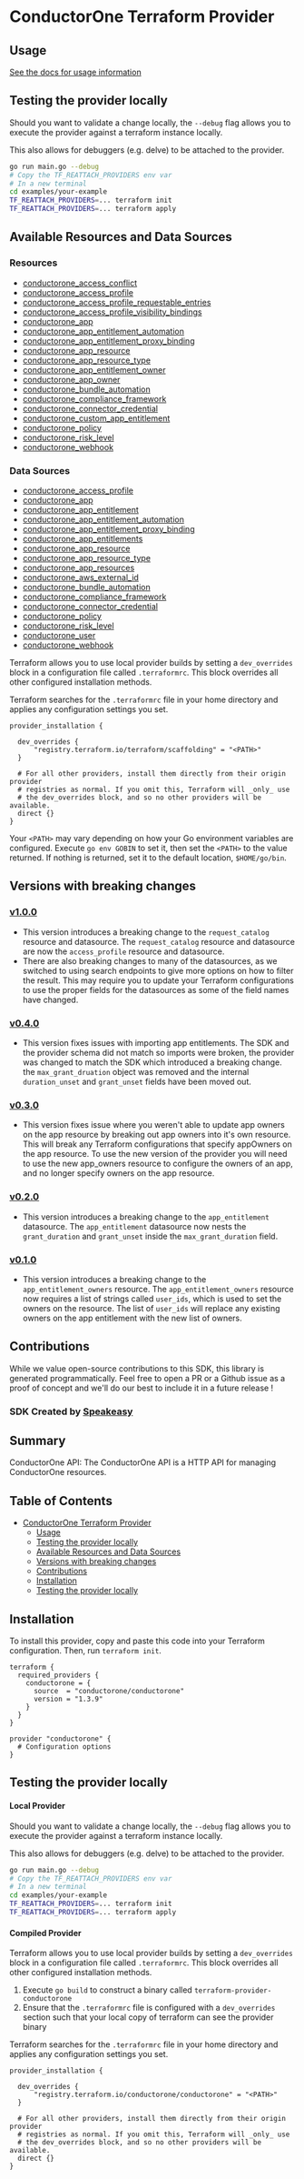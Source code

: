 # ConductorOne Terraform Provider

## Usage

[See the docs for usage information](./docs)

<!-- Start SDK Example Usage -->
## Testing the provider locally

Should you want to validate a change locally, the `--debug` flag allows you to execute the provider against a terraform instance locally.

This also allows for debuggers (e.g. delve) to be attached to the provider.

```sh
go run main.go --debug
# Copy the TF_REATTACH_PROVIDERS env var
# In a new terminal
cd examples/your-example
TF_REATTACH_PROVIDERS=... terraform init
TF_REATTACH_PROVIDERS=... terraform apply
```
<!-- End SDK Example Usage -->

<!-- Start Available Resources and Data Sources [operations] -->
## Available Resources and Data Sources

### Resources

* [conductorone_access_conflict](docs/resources/access_conflict.md)
* [conductorone_access_profile](docs/resources/access_profile.md)
* [conductorone_access_profile_requestable_entries](docs/resources/access_profile_requestable_entries.md)
* [conductorone_access_profile_visibility_bindings](docs/resources/access_profile_visibility_bindings.md)
* [conductorone_app](docs/resources/app.md)
* [conductorone_app_entitlement_automation](docs/resources/app_entitlement_automation.md)
* [conductorone_app_entitlement_proxy_binding](docs/resources/app_entitlement_proxy_binding.md)
* [conductorone_app_resource](docs/resources/app_resource.md)
* [conductorone_app_resource_type](docs/resources/app_resource_type.md)
* [conductorone_app_entitlement_owner](docs/resources/app_entitlement_owner.md)
* [conductorone_app_owner](docs/resources/app_owner.md)
* [conductorone_bundle_automation](docs/resources/bundle_automation.md)
* [conductorone_compliance_framework](docs/resources/compliance_framework.md)
* [conductorone_connector_credential](docs/resources/connector_credential.md)
* [conductorone_custom_app_entitlement](docs/resources/custom_app_entitlement.md)
* [conductorone_policy](docs/resources/policy.md)
* [conductorone_risk_level](docs/resources/risk_level.md)
* [conductorone_webhook](docs/resources/webhook.md)
### Data Sources

* [conductorone_access_profile](docs/data-sources/access_profile.md)
* [conductorone_app](docs/data-sources/app.md)
* [conductorone_app_entitlement](docs/data-sources/app_entitlement.md)
* [conductorone_app_entitlement_automation](docs/data-sources/app_entitlement_automation.md)
* [conductorone_app_entitlement_proxy_binding](docs/data-sources/app_entitlement_proxy_binding.md)
* [conductorone_app_entitlements](docs/data-sources/app_entitlements.md)
* [conductorone_app_resource](docs/data-sources/app_resource.md)
* [conductorone_app_resource_type](docs/data-sources/app_resource_type.md)
* [conductorone_app_resources](docs/data-sources/app_resources.md)
* [conductorone_aws_external_id](docs/data-sources/aws_external_id.md)
* [conductorone_bundle_automation](docs/data-sources/bundle_automation.md)
* [conductorone_compliance_framework](docs/data-sources/compliance_framework.md)
* [conductorone_connector_credential](docs/data-sources/connector_credential.md)
* [conductorone_policy](docs/data-sources/policy.md)
* [conductorone_risk_level](docs/data-sources/risk_level.md)
* [conductorone_user](docs/data-sources/user.md)
* [conductorone_webhook](docs/data-sources/webhook.md)
<!-- End Available Resources and Data Sources [operations] -->

Terraform allows you to use local provider builds by setting a `dev_overrides` block in a configuration file called `.terraformrc`. This block overrides all other configured installation methods.

Terraform searches for the `.terraformrc` file in your home directory and applies any configuration settings you set.

```
provider_installation {

  dev_overrides {
      "registry.terraform.io/terraform/scaffolding" = "<PATH>"
  }

  # For all other providers, install them directly from their origin provider
  # registries as normal. If you omit this, Terraform will _only_ use
  # the dev_overrides block, and so no other providers will be available.
  direct {}
}
```

Your `<PATH>` may vary depending on how your Go environment variables are configured. Execute `go env GOBIN` to set it, then set the `<PATH>` to the value returned. If nothing is returned, set it to the default location, `$HOME/go/bin`.

## Versions with breaking changes
### [v1.0.0](https://github.com/ConductorOne/terraform-provider-conductorone/releases/tag/v1.0.0)
- This version introduces a breaking change to the `request_catalog` resource and datasource. The `request_catalog` resource and datasource are now the `access_profile` resource and datasource. 
- There are also breaking changes to many of the datasources, as we switched to using search endpoints to give more options on how to filter the result. This may require you to update your Terraform configurations to use the proper fields for the datasources as some of the field names have changed. 

### [v0.4.0](https://github.com/ConductorOne/terraform-provider-conductorone/releases/tag/v0.4.0)
- This version fixes issues with importing app entitlements. The SDK and the provider schema did not match so imports were broken, the provider was changed to match the SDK which introduced a breaking change. the `max_grant_druation` object was removed and the internal `duration_unset` and `grant_unset` fields have been moved out.

### [v0.3.0](https://github.com/ConductorOne/terraform-provider-conductorone/releases/tag/v0.3.0)
- This version fixes issue where you weren't able to update app owners on the app resource by breaking out app owners into it's own resource. This will break any Terraform configurations that specify appOwners on the app resource. To use the new version of the provider you will need to use the new app_owners resource to configure the owners of an app, and no longer specify owners on the app resource.

### [v0.2.0](https://github.com/ConductorOne/terraform-provider-conductorone/releases/tag/v0.2.0)
- This version introduces a breaking change to the `app_entitlement` datasource. The `app_entitlement` datasource now nests the `grant_duration` and `grant_unset` inside the `max_grant_duration` field.

### [v0.1.0](https://github.com/ConductorOne/terraform-provider-conductorone/releases/tag/v0.1.0)
- This version introduces a breaking change to the `app_entitlement_owners` resource. The `app_entitlement_owners` resource now requires a list of strings called `user_ids`, which is used to set the owners
on the resource. The list of `user_ids` will replace any existing owners on the app entitlement with the new list of owners. 

## Contributions

While we value open-source contributions to this SDK, this library is generated programmatically.
Feel free to open a PR or a Github issue as a proof of concept and we'll do our best to include it in a future release !

### SDK Created by [Speakeasy](https://docs.speakeasyapi.dev/docs/using-speakeasy/client-sdks)

<!-- Start Summary [summary] -->
## Summary

ConductorOne API: The ConductorOne API is a HTTP API for managing ConductorOne resources.
<!-- End Summary [summary] -->

<!-- Start Table of Contents [toc] -->
## Table of Contents
<!-- $toc-max-depth=2 -->
* [ConductorOne Terraform Provider](#conductorone-terraform-provider)
  * [Usage](#usage)
  * [Testing the provider locally](#testing-the-provider-locally)
  * [Available Resources and Data Sources](#available-resources-and-data-sources)
  * [Versions with breaking changes](#versions-with-breaking-changes)
  * [Contributions](#contributions)
  * [Installation](#installation)
  * [Testing the provider locally](#testing-the-provider-locally-1)

<!-- End Table of Contents [toc] -->

<!-- Start Installation [installation] -->
## Installation

To install this provider, copy and paste this code into your Terraform configuration. Then, run `terraform init`.

```hcl
terraform {
  required_providers {
    conductorone = {
      source  = "conductorone/conductorone"
      version = "1.3.9"
    }
  }
}

provider "conductorone" {
  # Configuration options
}
```
<!-- End Installation [installation] -->

<!-- Start Testing the provider locally [usage] -->
## Testing the provider locally

#### Local Provider

Should you want to validate a change locally, the `--debug` flag allows you to execute the provider against a terraform instance locally.

This also allows for debuggers (e.g. delve) to be attached to the provider.

```sh
go run main.go --debug
# Copy the TF_REATTACH_PROVIDERS env var
# In a new terminal
cd examples/your-example
TF_REATTACH_PROVIDERS=... terraform init
TF_REATTACH_PROVIDERS=... terraform apply
```

#### Compiled Provider

Terraform allows you to use local provider builds by setting a `dev_overrides` block in a configuration file called `.terraformrc`. This block overrides all other configured installation methods.

1. Execute `go build` to construct a binary called `terraform-provider-conductorone`
2. Ensure that the `.terraformrc` file is configured with a `dev_overrides` section such that your local copy of terraform can see the provider binary

Terraform searches for the `.terraformrc` file in your home directory and applies any configuration settings you set.

```
provider_installation {

  dev_overrides {
      "registry.terraform.io/conductorone/conductorone" = "<PATH>"
  }

  # For all other providers, install them directly from their origin provider
  # registries as normal. If you omit this, Terraform will _only_ use
  # the dev_overrides block, and so no other providers will be available.
  direct {}
}
```
<!-- End Testing the provider locally [usage] -->

<!-- Placeholder for Future Speakeasy SDK Sections -->
